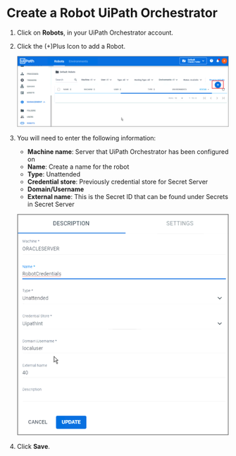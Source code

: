 [title]: # (Create a Robot UiPath Orchestrator)
[tags]: # (configuration)
[priority]: # (206)
# Create a Robot UiPath Orchestrator

1. Click on __Robots__, in your UiPath Orchestrator account.
1. Click the (+)Plus Icon to add a Robot.

   ![Robot](images/config33.png)

1. You will need to enter the following information:

   * __Machine name__: Server that UiPath Orchestrator has been configured on
   * __Name__: Create a name for the robot
   * __Type__: Unattended
   * __Credential store__: Previously credential store for Secret Server
   * __Domain/Username__
   * __External name__: This is the Secret ID that can be found under Secrets in Secret Server

    ![Robot](images/config34.png)

1. Click __Save__.
